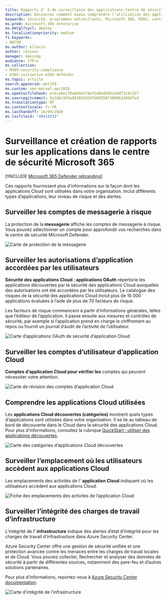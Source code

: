 ```yaml
---
title: Rapports d' & de surveillance des applications-Centre de sécurité
description: Découvrez comment mieux comprendre l’utilisation des applications Cloud dans votre organisation. Inclut différents types d’applications, leur niveau de risque et des alertes.
keywords: sécurité, programmes malveillants, Microsoft 365, M365, centre de sécurité, moniteur, rapport, applications
ms.prod: microsoft-365-enterprise
ms.mktglfcycl: deploy
ms.localizationpriority: medium
f1.keywords:
- NOCSH
ms.author: ellevin
author: levinec
manager: dansimp
audience: ITPro
ms.collection:
- M365-security-compliance
- m365-initiative-m365-defender
ms.topic: article
search.appverid: met150
ms.custom: seo-marvel-apr2020
ms.openlocfilehash: ec6ca9e178ab69e578ef2d84d3051a5df314c527
ms.sourcegitcommit: 5e1b8c959a081022826fb09358730096248507ed
ms.translationtype: MT
ms.contentlocale: fr-FR
ms.lasthandoff: 10/09/2020
ms.locfileid: "48414333"
---
```

# <a name="app-monitoring-and-reporting-in-the-microsoft-365-security-center"></a>Surveillance et création de rapports sur les applications dans le centre de sécurité Microsoft 365

[!INCLUDE [Microsoft 365 Defender rebranding](../includes/microsoft-defender.md)]


Ces rapports fournissent plus d’informations sur la façon dont les applications Cloud sont utilisées dans votre organisation. Inclut différents types d’applications, leur niveau de risque et des alertes.

## <a name="monitor-email-accounts-at-risk"></a>Surveiller les comptes de messagerie à risque

La protection de la **messagerie** affiche les comptes de messagerie à risque. Vous pouvez sélectionner un compte pour approfondir vos recherches dans le centre de sécurité Microsoft Defender.

![Carte de protection de la messagerie](../../media/email-protection.png)

## <a name="monitor-app-permissions-granted-by-users"></a>Surveiller les autorisations d’application accordées par les utilisateurs

**Sécurité des applications Cloud : applications OAuth** répertorie les applications découvertes par la sécurité des applications Cloud auxquelles des autorisations ont été accordées par les utilisateurs. Le catalogue des risques de la sécurité des applications Cloud inclut plus de 16 000 applications évaluées à l’aide de plus de 70 facteurs de risque.

Les facteurs de risque commencent à partir d’informations générales, telles que l’éditeur de l’application. Il passe ensuite aux mesures et contrôles de sécurité, par exemple si l’application prend en charge le chiffrement au repos ou fournit un journal d’audit de l’activité de l’utilisateur.

![Carte d’applications OAuth de sécurité d’application Cloud](../../media/cloud-app-security-oauth-apps.png)

## <a name="monitor-cloud-app-user-accounts"></a>Surveiller les comptes d’utilisateur d’application Cloud

**Comptes d’application Cloud pour vérifier les** comptes qui peuvent nécessiter votre attention.

![Carte de révision des comptes d’application Cloud](../../media/cloud-app-accounts-for-review.png)

## <a name="understand-which-cloud-apps-are-used"></a>Comprendre les applications Cloud utilisées

Les **applications Cloud découvertes (catégories)** montrent quels types d’applications sont utilisées dans votre organisation. Il se lie au tableau de bord de découverte dans le Cloud dans la sécurité des applications Cloud. Pour plus d’informations, consultez la rubrique [QuickStart : utiliser des applications découvertes](https://docs.microsoft.com/cloud-app-security/discovered-apps).  

![Carte des catégories d’applications Cloud découvertes](../../media/discovered-cloud-apps-categories.png)

## <a name="monitor-where-users-access-cloud-apps"></a>Surveiller l’emplacement où les utilisateurs accèdent aux applications Cloud

Les emplacements des activités de l' **application Cloud** indiquent où les utilisateurs accèdent aux applications Cloud.

![Fiche des emplacements des activités de l’application Cloud](../../media/cloud-app-activity-locations.png)

## <a name="monitor-health-for-infrastructure-workloads"></a>Surveiller l’intégrité des charges de travail d’infrastructure

L’intégrité de l' **infrastructure** indique des alertes d’état d’intégrité pour les charges de travail d’infrastructure dans Azure Security Center.

Azure Security Center offre une gestion de sécurité unifiée et une protection avancée contre les menaces entre les charges de travail locales et de Cloud. Vous pouvez collecter, Rechercher et analyser des données de sécurité à partir de différentes sources, notamment des pare-feu et d’autres solutions partenaires.

Pour plus d’informations, reportez-vous à [Azure Security Center documentation](https://docs.microsoft.com/azure/security-center/).

![Carte d’intégrité de l’infrastructure](../../media/infrastructure-health.png)
